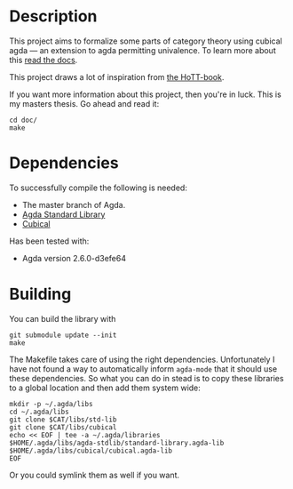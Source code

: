 Description
===========
This project aims to formalize some parts of category theory using cubical agda
&mdash; an extension to agda permitting univalence.  To learn more about this
[read the docs](https://agda.readthedocs.io/en/latest/language/cubical.html).

This project draws a lot of inspiration from [the
HoTT-book](https://homotopytypetheory.org/book/).

If you want more information about this project, then you're in luck.  This is my
masters thesis.  Go ahead and read it:

    cd doc/
    make

Dependencies
============
To successfully compile the following is needed:

* The master branch of Agda.
* [Agda Standard Library](https://github.com/agda/agda-stdlib)
* [Cubical](https://github.com/Saizan/cubical-demo/)

Has been tested with:

  * Agda version 2.6.0-d3efe64

Building
========
You can build the library with

    git submodule update --init
    make

The Makefile takes care of using the right dependencies.
Unfortunately I have not found a way to automatically inform
`agda-mode` that it should use these dependencies.  So what you can do
in stead is to copy these libraries to a global location and then add
them system wide:

    mkdir -p ~/.agda/libs
    cd ~/.agda/libs
    git clone $CAT/libs/std-lib
    git clone $CAT/libs/cubical
    echo << EOF | tee -a ~/.agda/libraries
    $HOME/.agda/libs/agda-stdlib/standard-library.agda-lib
    $HOME/.agda/libs/cubical/cubical.agda-lib
    EOF

Or you could symlink them as well if you want.

